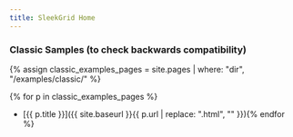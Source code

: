 ```yaml
---
title: SleekGrid Home
---
```


### Classic Samples (to check backwards compatibility)

{% assign classic_examples_pages = site.pages | where: "dir", "/examples/classic/" %}

{% for p in classic_examples_pages %}
- [{{ p.title }}]({{ site.baseurl }}{{ p.url | replace: ".html", "" }}){% endfor %}
